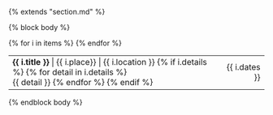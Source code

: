 {% extends "section.md" %}

{% block body %}
<table class="table table-hover">
{% for i in items %}
<tr>
  <td>
    <strong>{{ i.title }}</strong> | {{ i.place}} | {{ i.location }}
    {% if i.details %}
    {% for detail in i.details %}
        <p style='display:inline' markdown='1'>
            <br> {{ detail }}
        </p>
    {% endfor %}
    {% endif %}
  </td>
  <td class='col-md-2' style='text-align:right;'>{{ i.dates }}</td>
</tr>
{% endfor %}
</table>
{% endblock body %}
